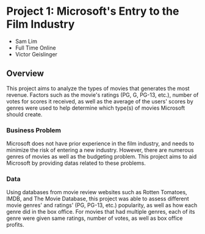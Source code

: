 # Project 1: Microsoft's Entry to the Film Industry

* Sam Lim
* Full Time Online
* Victor Geislinger

## Overview

This project aims to analyze the types of movies that generates the most revenue. Factors such as the movie's ratings (PG, G, PG-13, etc.), number of votes for scores it received, as well as the average of the users' scores by genres were used to help determine which type(s) of movies Microsoft should create.  

### Business Problem

Microsoft does not have prior experience in the film industry, and needs to minimize the risk of entering a new industry. However, there are numerous genres of movies as well as the budgeting problem. This project aims to aid Microsoft by providing datas related to these problems.

### Data

Using databases from movie review websites such as Rotten Tomatoes, IMDB, and The Movie Database, this project was able to assess different movie genres' and ratings' (PG, PG-13, etc.) popularity, as well as how each genre did in the box office. For movies that had multiple genres, each of its genre were given same ratings, number of votes, as well as box office profits. 